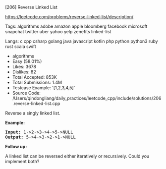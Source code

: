 [206] Reverse Linked List  

https://leetcode.com/problems/reverse-linked-list/description/

Tags:   algorithms   adobe   amazon   apple   bloomberg   facebook   microsoft   snapchat   twitter   uber   yahoo   yelp   zenefits   linked-list 

Langs:  c   cpp   csharp   golang   java   javascript   kotlin   php   python   python3   ruby   rust   scala   swift 

* algorithms
* Easy (58.01%)
* Likes:    3678
* Dislikes: 82
* Total Accepted:    853K
* Total Submissions: 1.4M
* Testcase Example:  '[1,2,3,4,5]'
* Source Code:       /Users/qindongliang/daily_practices/leetcode_cpp/include/solutions/206.reverse-linked-list.cpp

<p>Reverse a singly linked list.</p>

<p><strong>Example:</strong></p>

<pre>
<strong>Input:</strong> 1-&gt;2-&gt;3-&gt;4-&gt;5-&gt;NULL
<strong>Output:</strong> 5-&gt;4-&gt;3-&gt;2-&gt;1-&gt;NULL
</pre>

<p><b>Follow up:</b></p>

<p>A linked list can be reversed either iteratively or recursively. Could you implement both?</p>

